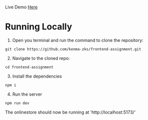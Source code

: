 Live Demo [Here](https://golden-cobbler-bccd52.netlify.app/)

# Running Locally

1. Open you terminal and run the command to clone the repository:

```
git clone https://github.com/kenma-zks/frontend-assignment.git
```

2. Navigate to the cloned repo:

```
cd frontend-assignment
```

3. Install the dependencies

```
npm i
```

4. Run the server

```
npm run dev
```

The onlinestore should now be running at 'http://localhost:5173/'
